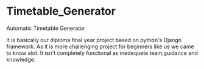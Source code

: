 # Timetable_Generator
Automatic Timetable Generator

It is basically our diploma final year project based on python's Django framework.
As it is more challenging project for beginners like us we came to know alot.
It isn't completely functional as inedequete team,guidance and knowledge.
